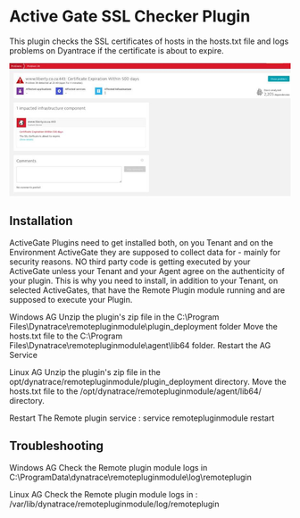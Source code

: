 # Active Gate SSL Checker Plugin

This plugin checks the SSL certificates of hosts in the hosts.txt file and logs problems on Dyantrace if the certificate is about to expire.

![SSLCert](/images/problem.png)

## Installation
ActiveGate Plugins need to get installed both, on you Tenant and on the Environment ActiveGate they are supposed to collect data for - mainly for security reasons. NO third party code is getting executed by your ActiveGate unless your Tenant and your Agent agree on the authenticity of your plugin.
This is why you need to install, in addition to your Tenant, on selected ActiveGates, that have the Remote Plugin module running and are supposed to execute your Plugin.

 
 Windows AG
 Unzip the plugin's zip file in the C:\Program Files\Dynatrace\remotepluginmodule\plugin_deployment folder
 Move the hosts.txt file to the C:\Program Files\Dynatrace\remotepluginmodule\agent\lib64  folder.
 Restart the AG Service

 Linux AG 
 Unzip the plugin's zip file in the opt/dynatrace/remotepluginmodule/plugin_deployment directory.
 Move the hosts.txt file to the /opt/dynatrace/remotepluginmodule/agent/lib64/ directory.

 Restart The Remote plugin service : service remotepluginmodule restart

## Troubleshooting
Windows AG
Check the Remote plugin module logs in C:\ProgramData\dynatrace\remotepluginmodule\log\remoteplugin

Linux AG
Check the Remote plugin module logs in : /var/lib/dynatrace/remotepluginmodule/log/remoteplugin